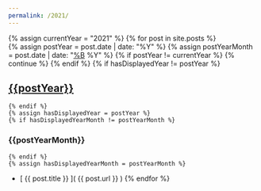 ```yaml
---
permalink: /2021/
---
```

{% assign currentYear = "2021" %}
{% for post in site.posts %}  
    {% assign postYear = post.date | date: "%Y" %}
    {% assign postYearMonth = post.date | date: "[%B](%m) %Y" %}
    {% if postYear != currentYear %}
        {% continue %}
    {% endif %}
    {% if hasDisplayedYear != postYear %}
## [{{postYear}}](.)    
    {% endif %}
    {% assign hasDisplayedYear = postYear %}
    {% if hasDisplayedYearMonth != postYearMonth %}
### {{postYearMonth}}    
    {% endif %}
    {% assign hasDisplayedYearMonth = postYearMonth %} 
* [ {{ post.title }} ]( {{ post.url }} )
{% endfor %}
